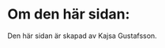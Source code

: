 Om den här sidan:
==============================================

Den här sidan är skapad av Kajsa Gustafsson. 
